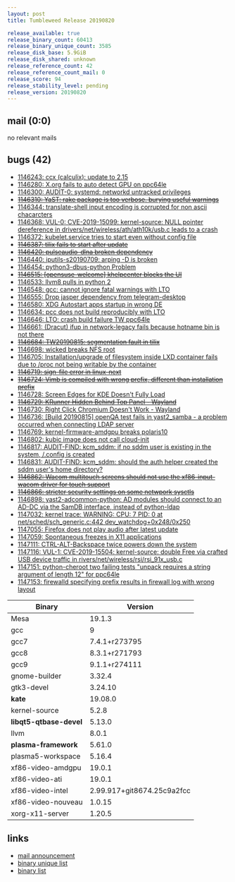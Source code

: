 ```yaml
---
layout: post
title: Tumbleweed Release 20190820

release_available: true
release_binary_count: 60413
release_binary_unique_count: 3585
release_disk_base: 5.9GiB
release_disk_shared: unknown
release_reference_count: 42
release_reference_count_mail: 0
release_score: 94
release_stability_level: pending
release_version: 20190820
---
```


## mail (0:0)

no relevant mails

## bugs (42)

<!--more-->

- [1146243: ccx (calculix): update to 2.15](https://bugzilla.opensuse.org/show_bug.cgi?id=1146243)
- [1146280: X.org fails to auto detect GPU on ppc64le](https://bugzilla.opensuse.org/show_bug.cgi?id=1146280)
- [1146300: AUDIT-0: systemd: networkd untracked privileges](https://bugzilla.opensuse.org/show_bug.cgi?id=1146300)
- ~~[1146310: YaST: rake package is too verbose, burying useful warnings](https://bugzilla.opensuse.org/show_bug.cgi?id=1146310)~~
- [1146344: translate-shell input encoding is corrupted for non ascii chacarcters](https://bugzilla.opensuse.org/show_bug.cgi?id=1146344)
- [1146368: VUL-0: CVE-2019-15099: kernel-source: NULL pointer dereference in drivers/net/wireless/ath/ath10k/usb.c leads to a crash](https://bugzilla.opensuse.org/show_bug.cgi?id=1146368)
- [1146372: kubelet.service tries to start even without config file](https://bugzilla.opensuse.org/show_bug.cgi?id=1146372)
- ~~[1146387: tilix fails to start after update](https://bugzilla.opensuse.org/show_bug.cgi?id=1146387)~~
- ~~[1146420: pulseaudio-dlna broken dependency](https://bugzilla.opensuse.org/show_bug.cgi?id=1146420)~~
- [1146440: iputils-s20190709: arping -D  is broken](https://bugzilla.opensuse.org/show_bug.cgi?id=1146440)
- [1146454: python3-dbus-python Problem](https://bugzilla.opensuse.org/show_bug.cgi?id=1146454)
- ~~[1146515: \[opensuse-welcome\] khelpcenter blocks the UI](https://bugzilla.opensuse.org/show_bug.cgi?id=1146515)~~
- [1146533: llvm8 pulls in python 2](https://bugzilla.opensuse.org/show_bug.cgi?id=1146533)
- [1146548: gcc: cannot ignore fatal warnings with LTO](https://bugzilla.opensuse.org/show_bug.cgi?id=1146548)
- [1146555: Drop jasper dependency from telegram-desktop](https://bugzilla.opensuse.org/show_bug.cgi?id=1146555)
- [1146580: XDG Autostart apps startup in wrong DE](https://bugzilla.opensuse.org/show_bug.cgi?id=1146580)
- [1146634: pcc does not build reproducibly with LTO](https://bugzilla.opensuse.org/show_bug.cgi?id=1146634)
- [1146646: LTO: crash build failure TW ppc64le](https://bugzilla.opensuse.org/show_bug.cgi?id=1146646)
- [1146661: (Dracut) ifup in network-legacy fails because hotname bin is not there](https://bugzilla.opensuse.org/show_bug.cgi?id=1146661)
- ~~[1146684: TW20190815: segmentation fault in tilix](https://bugzilla.opensuse.org/show_bug.cgi?id=1146684)~~
- [1146698: wicked breaks NFS root](https://bugzilla.opensuse.org/show_bug.cgi?id=1146698)
- [1146705: Installation/upgrade of filesystem inside LXD container fails due to /proc not being writable by the container](https://bugzilla.opensuse.org/show_bug.cgi?id=1146705)
- ~~[1146719: sign-file error in linux-next](https://bugzilla.opensuse.org/show_bug.cgi?id=1146719)~~
- ~~[1146724: Vimb is compiled with wrong prefix, different than installation prefix](https://bugzilla.opensuse.org/show_bug.cgi?id=1146724)~~
- [1146728: Screen Edges for KDE Doesn't Fully Load](https://bugzilla.opensuse.org/show_bug.cgi?id=1146728)
- ~~[1146729: KRunner Hidden Behind Top Panel - Wayland](https://bugzilla.opensuse.org/show_bug.cgi?id=1146729)~~
- [1146730: Right Click Chromium Doesn't Work - Wayland](https://bugzilla.opensuse.org/show_bug.cgi?id=1146730)
- [1146736: \[Build 20190815\] openQA test fails in yast2_samba - a problem occurred when connecting LDAP server](https://bugzilla.opensuse.org/show_bug.cgi?id=1146736)
- [1146769: kernel-firmware-amdgpu breaks polaris10](https://bugzilla.opensuse.org/show_bug.cgi?id=1146769)
- [1146802: kubic image does not call cloud-init](https://bugzilla.opensuse.org/show_bug.cgi?id=1146802)
- [1146817: AUDIT-FIND: kcm_sddm: if no sddm user is existing in the system, /.config is created](https://bugzilla.opensuse.org/show_bug.cgi?id=1146817)
- [1146831: AUDIT-FIND: kcm_sddm: should the auth helper created the sddm user's home directory?](https://bugzilla.opensuse.org/show_bug.cgi?id=1146831)
- ~~[1146862: Wacom multitouch screens should not use the xf86-input-wacom driver for touch support](https://bugzilla.opensuse.org/show_bug.cgi?id=1146862)~~
- ~~[1146866: stricter security settings on some netwpork sysctls](https://bugzilla.opensuse.org/show_bug.cgi?id=1146866)~~
- [1146898: yast2-adcommon-python: AD modules should connect to an AD-DC via the SamDB interface, instead of python-ldap](https://bugzilla.opensuse.org/show_bug.cgi?id=1146898)
- [1147032: kernel trace: WARNING: CPU: 7 PID: 0 at net/sched/sch_generic.c:442 dev_watchdog+0x248/0x250](https://bugzilla.opensuse.org/show_bug.cgi?id=1147032)
- [1147055: Firefox does not play audio after latest update](https://bugzilla.opensuse.org/show_bug.cgi?id=1147055)
- [1147059: Spontaneous freezes in X11 applications](https://bugzilla.opensuse.org/show_bug.cgi?id=1147059)
- [1147111: CTRL-ALT-Backspace twice powers down the system](https://bugzilla.opensuse.org/show_bug.cgi?id=1147111)
- [1147116: VUL-1: CVE-2019-15504: kernel-source: double Free via crafted USB device traffic in rivers/net/wireless/rsi/rsi_91x_usb.c](https://bugzilla.opensuse.org/show_bug.cgi?id=1147116)
- [1147151: python-cheroot two failing tests "unpack requires a string argument of length 12" for ppc64le](https://bugzilla.opensuse.org/show_bug.cgi?id=1147151)
- [1147153: firewalld specifying prefix results in firewall log with wrong layout](https://bugzilla.opensuse.org/show_bug.cgi?id=1147153)

Binary | Version
--- | ---
Mesa | 19.1.3
gcc | 9
gcc7 | 7.4.1+r273795
gcc8 | 8.3.1+r271793
gcc9 | 9.1.1+r274111
gnome-builder | 3.32.4
gtk3-devel | 3.24.10
**kate** | 19.08.0
kernel-source | 5.2.8
**libqt5-qtbase-devel** | 5.13.0
llvm | 8.0.1
**plasma-framework** | 5.61.0
plasma5-workspace | 5.16.4
xf86-video-amdgpu | 19.0.1
xf86-video-ati | 19.0.1
xf86-video-intel | 2.99.917+git8674.25c9a2fcc
xf86-video-nouveau | 1.0.15
xorg-x11-server | 1.20.5

## links

- [mail announcement](https://lists.opensuse.org/opensuse-factory/2019-08/msg00181.html)
- [binary unique list](http://download.opensuse.org/history/20190820/rpm.unique.list)
- [binary list](http://download.opensuse.org/history/20190820/rpm.list)
